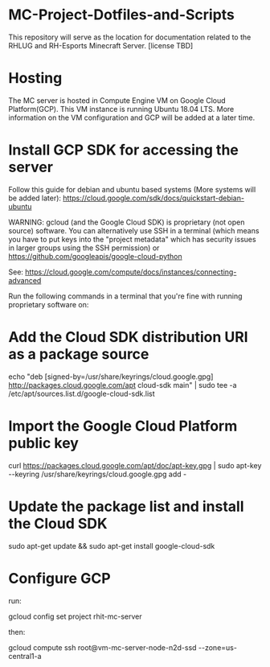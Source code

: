 # MC-Project-Dotfiles-and-Scripts
This repository will serve as the location for documentation related to the RHLUG and RH-Esports Minecraft Server. [license TBD]

# Hosting
The MC server is hosted in Compute Engine VM on Google Cloud Platform(GCP). This VM instance is running Ubuntu 18.04 LTS. More information on the VM configuration and GCP will be added at a later time. 

# Install GCP SDK for accessing the server
Follow this guide for debian and ubuntu based systems (More systems will be added later): https://cloud.google.com/sdk/docs/quickstart-debian-ubuntu

WARNING: gcloud (and the Google Cloud SDK) is proprietary (not open source) software. You can alternatively use
SSH in a terminal (which means you have to put keys into the "project metadata" which has security issues in larger
groups using the SSH permission) or https://github.com/googleapis/google-cloud-python

See: https://cloud.google.com/compute/docs/instances/connecting-advanced

Run the following commands in a terminal that you're fine with running proprietary software on:

# Add the Cloud SDK distribution URI as a package source
echo "deb [signed-by=/usr/share/keyrings/cloud.google.gpg] http://packages.cloud.google.com/apt cloud-sdk main" | sudo tee -a /etc/apt/sources.list.d/google-cloud-sdk.list

# Import the Google Cloud Platform public key
curl https://packages.cloud.google.com/apt/doc/apt-key.gpg | sudo apt-key --keyring /usr/share/keyrings/cloud.google.gpg add -

# Update the package list and install the Cloud SDK
sudo apt-get update && sudo apt-get install google-cloud-sdk

# Configure GCP
run:

gcloud config set project rhit-mc-server

then:

gcloud compute ssh root@vm-mc-server-node-n2d-ssd  --zone=us-central1-a

